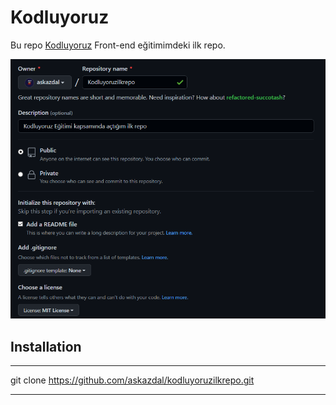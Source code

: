 # Kodluyoruz

Bu repo [Kodluyoruz](https://kodluyoruz.org/tr/kodluyoruz/) Front-end eğitimimdeki ilk repo. 

![lorem picsum görsel](https://github.com/askazdal/kodluyoruzilkrepo/blob/main/Kodluyoruzilkrepo.png)

## Installation 

---------------------------------------------------------------------------------------
git clone https://github.com/askazdal/kodluyoruzilkrepo.git

---------------------------------------------------------------------------------------

